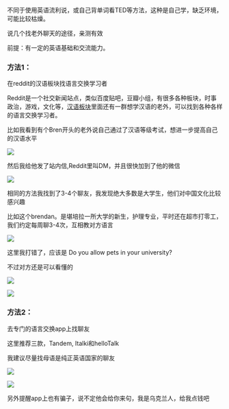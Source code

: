 不同于使用英语流利说，或自己背单词看TED等方法，这种是自己学，缺乏环境，可能比较枯燥。

说几个找老外聊天的途径，亲测有效

前提：有一定的英语基础和交流能力。

### 方法1：
在reddit的汉语板块找语言交换学习者

Reddit是一个社交新闻站点，类似百度贴吧，豆瓣小组，有很多各种板块，时事政治，游戏，文化等，[汉语板块](https://www.reddit.com/r/ChineseLanguage/new/)里面还有一群想学汉语的老外，可以找到各种各样的语言交换学习者。

比如我看到有个Bren开头的老外说自己通过了汉语等级考试，想进一步提高自己的汉语水平

![](http://pek3b.qingstor.com/hexo-blog/20220419111924.png)

然后我给他发了站内信,Reddit里叫DM，并且很快加到了他的微信

![](http://pek3b.qingstor.com/hexo-blog/20220419112626.png)

相同的方法我找到了3-4个聊友，我发现绝大多数是大学生，他们对中国文化比较感兴趣

比如这个brendan。是堪培拉一所大学的新生，护理专业，平时还在超市打零工，我们约定每周聊3-4次，互相教对方语言

![](http://pek3b.qingstor.com/hexo-blog/20220419113315.png)

这里我打错了，应该是 Do you allow pets in your university?

不过对方还是可以看懂的

![](http://pek3b.qingstor.com/hexo-blog/20220419114118.png)

![](http://pek3b.qingstor.com/hexo-blog/WechatIMG23564.jpeg)

### 方法2：
去专门的语言交换app上找聊友

这里推荐三款，Tandem, Italki和helloTalk

我建议尽量找母语是纯正英语国家的聊友

![](http://pek3b.qingstor.com/hexo-blog/WechatIMG1671.jpeg)

![](http://pek3b.qingstor.com/hexo-blog/WechatIMG1672.jpeg)


另外提醒app上也有骗子，说不定他会给你来句，我是乌克兰人，给我点钱吧

